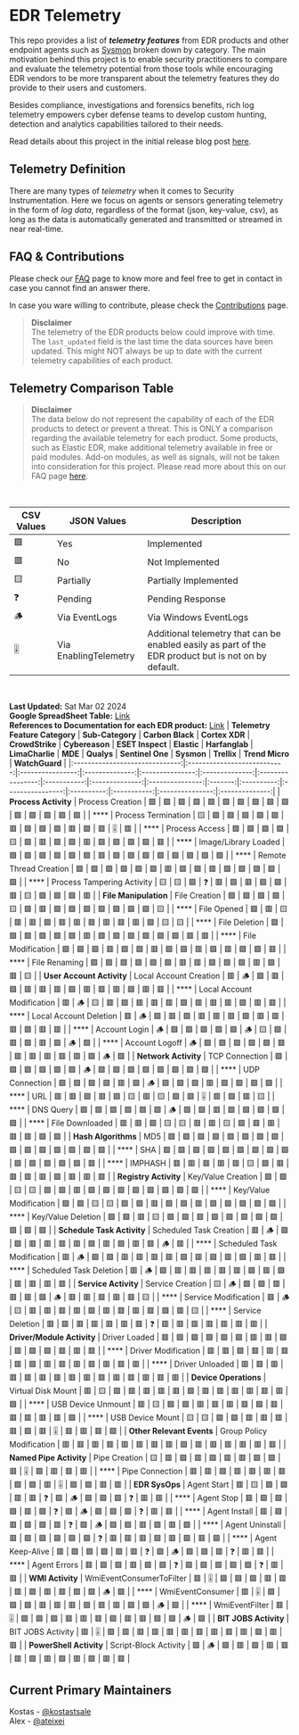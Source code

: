 # EDR Telemetry

This repo provides a list of _**telemetry features**_ from EDR products and other endpoint agents such as [Sysmon](https://learn.microsoft.com/en-us/sysinternals/downloads/sysmon) broken down by category. The main motivation behind this project is to enable security practitioners to compare and evaluate the telemetry potential from those tools while encouraging EDR vendors to be more transparent about the telemetry features they do provide to their users and customers.

Besides compliance, investigations and forensics benefits, rich log telemetry empowers cyber defense teams to develop custom hunting, detection and analytics capabilities tailored to their needs.

Read details about this project in the initial release blog post [here](https://kostas-ts.medium.com/edr-telemetry-project-a-comprehensive-comparison-d5ed1745384b). 

## Telemetry Definition
There are many types of *telemetry* when it comes to Security Instrumentation. Here we focus on agents or sensors generating telemetry in the form of *log data*, regardless of the format (json, key-value, csv), as long as the data is automatically generated and transmitted or streamed in near real-time.

## FAQ & Contributions

Please check our [FAQ](https://github.com/tsale/EDR-Telemetry/wiki/FAQ) page to know more and feel free to get in contact in case you cannot find an answer there.

In case you ware willing to contribute, please check the [Contributions](https://github.com/tsale/EDR-Telemetry/wiki#contribution-guidelines) page.

>**Disclaimer**\
The telemetry of the EDR products below could improve with time. The `last_updated` field is the last time the data sources have been updated. This might NOT always be up to date with the current telemetry capabilities of each product.
>

Telemetry Comparison Table
-----------------------------------

>**Disclaimer**\
The data below do not represent the capability of each of the EDR products to detect or prevent a threat. This is ONLY a comparison regarding the available telemetry for each product. Some products, such as Elastic EDR, make additional telemetry available in free or paid modules. Add-on modules, as well as signals, will not be taken into consideration for this project. Please read more about this on our FAQ page [here](https://github.com/tsale/EDR-Telemetry/wiki/FAQ#7-what-is-the-scope-of-the-telemetry-comparison-table-for-edr-products).

<br>

| CSV Values 	| JSON Values               	| Description
|-------	|-----------------------	|-----------------------
| 🟩     	| Yes           	        | Implemented
| 🟥     	| No       	                | Not Implemented
| 🟨     	| Partially	                | Partially Implemented
| ❓     	| Pending                	| Pending Response
| 🪵     	| Via EventLogs           	| Via Windows EventLogs
| 🎚️     	| Via EnablingTelemetry         	| Additional telemetry that can be enabled easily as part of the EDR product but is not on by default.
<br>

**Last Updated:** Sat Mar 02 2024\
**Google SpreadSheet Table:** [Link](https://docs.google.com/spreadsheets/d/1ZMFrD6F6tvPtf_8McC-kWrNBBec_6Si3NW6AoWf3Kbg/edit?usp=sharing) \
**References to Documentation for each EDR product:** [Link](https://github.com/tsale/EDR-Telemetry/wiki#product-documentation-references)
| **Telemetry Feature Category** | **Sub-Category**            | **Carbon Black** | **Cortex XDR** | **CrowdStrike** | **Cybereason** | **ESET Inspect** | **Elastic** | **Harfanglab** | **LimaCharlie** | **MDE** | **Qualys** | **Sentinel One** | **Sysmon** | **Trellix** | **Trend Micro** | **WatchGuard** |
|:------------------------------:|:---------------------------:|:----------------:|:--------------:|:---------------:|:--------------:|:----------------:|:-----------:|:--------------:|:---------------:|:-------:|:----------:|:----------------:|:----------:|:-----------:|:---------------:|:--------------:|
| **Process Activity**           | Process Creation            | 🟩               | 🟩             | 🟩              | 🟩             | 🟩               | 🟩          | 🟩             | 🟩              | 🟩      | 🟩         | 🟩               | 🟩         | 🟩          | 🟩              | 🟩             |
| ****                           | Process Termination         | 🟨               | 🟩             | 🟩              | 🟩             | 🟩               | 🟩          | 🟥             | 🟩              | 🟩      | 🟩         | 🟥               | 🟩         | 🟥          | 🎚️             | 🟥             |
| ****                           | Process Access              | 🟩               | 🟩             | 🟩              | 🟩             | 🟨               | 🟩          | 🟥             | 🟩              | 🟩      | 🟥         | 🟩               | 🟩         | 🟩          | 🟩              | 🟥             |
| ****                           | Image/Library Loaded        | 🟩               | 🟩             | 🟩              | 🟩             | 🟩               | 🟩          | 🟥             | 🟩              | 🟩      | 🟩         | 🟩               | 🟩         | 🟩          | 🟩              | 🟩             |
| ****                           | Remote Thread Creation      | 🟩               | 🟩             | 🟩              | 🟩             | 🟩               | 🟩          | 🟥             | 🟩              | 🟩      | 🟥         | 🟩               | 🟩         | 🟩          | 🟩              | 🟩             |
| ****                           | Process Tampering Activity  | 🟨               | 🟨             | 🟩              | ❓              | 🟥               | 🟩          | 🟥             | 🟩              | 🟩      | 🟥         | 🟨               | 🟩         | 🟩          | 🟩              | 🟥             |
| **File Manipulation**          | File Creation               | 🟩               | 🟩             | 🟩              | 🟩             | 🟨               | 🟩          | 🟥             | 🟩              | 🟩      | 🟩         | 🟩               | 🟩         | 🟩          | 🟩              | 🟨             |
| ****                           | File Opened                 | 🟩               | 🟥             | 🟨              | 🟥             | 🟥               | 🟩          | 🟥             | 🟥              | 🟥      | 🟥         | 🟥               | 🟥         | 🟩          | 🟨              | 🟨             |
| ****                           | File Deletion               | 🟩               | 🟩             | 🟩              | 🟩             | 🟩               | 🟩          | 🟥             | 🟩              | 🟩      | 🟩         | 🟩               | 🟩         | 🟩          | 🟥              | 🟥             |
| ****                           | File Modification           | 🟩               | 🟩             | 🟩              | 🟥             | 🟩               | 🟩          | 🟥             | 🟩              | 🟩      | 🟥         | 🟩               | 🟥         | 🟩          | 🟩              | 🟥             |
| ****                           | File Renaming               | 🟩               | 🟩             | 🟩              | 🟩             | 🟩               | 🟩          | 🟥             | 🟥              | 🟩      | 🟩         | 🟩               | 🟥         | 🟩          | 🟥              | 🟨             |
| **User Account Activity**      | Local Account Creation      | 🟥               | 🪵             | 🟩              | 🟥             | 🟩               | 🟥          | 🟥             | 🟥              | 🟩      | 🟥         | 🟥               | 🟥         | 🟩          | 🟥              | 🟥             |
| ****                           | Local Account Modification  | 🟥               | 🪵             | 🟨              | 🟥             | 🟩               | 🟥          | 🟥             | 🟥              | 🟩      | 🟥         | 🟥               | 🟥         | 🟩          | 🟥              | 🟥             |
| ****                           | Local Account Deletion      | 🟥               | 🪵             | 🟩              | 🟥             | 🟩               | 🟥          | 🟥             | 🟥              | 🟩      | 🟥         | 🟥               | 🟥         | 🟩          | 🟥              | 🟥             |
| ****                           | Account Login               | 🪵               | 🟩             | 🟩              | 🟩             | 🟩               | 🟩          | 🪵             | 🟨              | 🟩      | 🟥         | 🟩               | 🟥         | 🟩          | 🪵              | 🟩             |
| ****                           | Account Logoff              | 🪵               | 🟩             | 🟩              | 🟩             | 🟩               | 🟩          | 🟥             | 🟥              | 🟥      | 🟥         | 🟥               | 🟥         | 🟩          | 🪵              | 🟩             |
| **Network Activity**           | TCP Connection              | 🟩               | 🟩             | 🟩              | 🟩             | 🟩               | 🟩          | 🪵             | 🟩              | 🟩      | 🟩         | 🟩               | 🟩         | 🟩          | 🟩              | 🟩             |
| ****                           | UDP Connection              | 🟩               | 🟩             | 🟩              | 🟩             | 🟥               | 🟩          | 🪵             | 🟩              | 🟩      | 🟩         | 🟥               | 🟩         | 🟩          | 🟩              | 🟩             |
| ****                           | URL                         | 🟥               | 🟥             | 🟩              | 🟥             | 🟩               | 🟨          | 🟥             | 🟨              | 🟩      | 🟩         | 🎚️              | 🟥         | 🟩          | 🟥              | 🟨             |
| ****                           | DNS Query                   | 🟩               | 🟩             | 🟩              | 🟩             | 🟩               | 🟩          | 🪵             | 🟩              | 🟩      | 🟥         | 🟩               | 🟩         | 🟩          | 🟩              | 🟩             |
| ****                           | File Downloaded             | 🟥               | 🟥             | 🟩              | 🟨             | 🟨               | 🟥          | 🟥             | 🟨              | 🟩      | 🟥         | 🟥               | 🟥         | 🟥          | 🟩              | 🟩             |
| **Hash Algorithms**            | MD5                         | 🟩               | 🟩             | 🟩              | 🟩             | 🟩               | 🟩          | 🟩             | 🟩              | 🟩      | 🟩         | 🟩               | 🟩         | 🟩          | 🟩              | 🟩             |
| ****                           | SHA                         | 🟩               | 🟩             | 🟩              | 🟩             | 🟩               | 🟩          | 🟩             | 🟩              | 🟩      | 🟩         | 🟩               | 🟩         | 🟩          | 🟩              | 🟥             |
| ****                           | IMPHASH                     | 🟥               | 🟥             | 🟥              | 🟥             | 🟥               | 🟨          | 🟩             | 🟥              | 🟥      | 🟥         | 🟥               | 🟩         | 🟥          | 🟥              | 🟥             |
| **Registry Activity**          | Key/Value Creation          | 🟩               | 🟩             | 🟨              | 🟨             | 🟩               | 🟩          | 🟥             | 🟩              | 🟩      | 🟩         | 🟩               | 🟩         | 🟩          | 🟩              | 🟩             |
| ****                           | Key/Value Modification      | 🟩               | 🟩             | 🟨              | 🟨             | 🟩               | 🟩          | 🟥             | 🟩              | 🟩      | 🟥         | 🟩               | 🟩         | 🟩          | 🟩              | 🟩             |
| ****                           | Key/Value Deletion          | 🟩               | 🟩             | 🟥              | 🟨             | 🟩               | 🟩          | 🟥             | 🟩              | 🟩      | 🟩         | 🟩               | 🟩         | 🟩          | 🟩              | 🟩             |
| **Schedule Task Activity**     | Scheduled Task Creation     | 🟥               | 🪵             | 🟩              | 🟩             | 🟥               | 🟥          | 🟥             | 🟥              | 🟩      | 🟥         | 🟩               | 🟥         | 🟥          | 🪵              | 🟥             |
| ****                           | Scheduled Task Modification | 🟥               | 🪵             | 🟩              | 🟩             | 🟥               | 🟥          | 🟥             | 🟥              | 🟩      | 🟥         | 🟩               | 🟥         | 🟩          | 🟥              | 🟥             |
| ****                           | Scheduled Task Deletion     | 🟥               | 🪵             | 🟩              | 🟥             | 🟥               | 🟥          | 🟥             | 🟥              | 🟩      | 🟥         | 🟩               | 🟥         | 🟥          | 🟥              | 🟥             |
| **Service Activity**           | Service Creation            | 🟨               | 🪵             | 🟩              | 🟩             | 🟥               | 🟥          | 🟥             | 🟩              | 🪵      | 🟥         | 🟥               | 🟥         | 🟥          | 🟥              | 🟨             |
| ****                           | Service Modification        | 🟥               | 🪵             | 🟨              | 🟥             | 🟥               | 🟥          | 🟥             | 🟩              | 🟥      | 🟥         | 🟥               | 🟥         | 🟩          | 🟥              | 🟨             |
| ****                           | Service Deletion            | 🟥               | 🟥             | 🟥              | 🟥             | 🟥               | 🟥          | 🟥             | ❓               | 🟥      | 🟥         | 🟥               | 🟥         | 🟥          | 🟥              | 🟥             |
| **Driver/Module Activity**     | Driver Loaded               | 🟥               | 🟩             | 🟩              | 🟩             | 🟩               | 🟩          | 🟥             | 🟥              | 🟩      | 🟥         | 🟩               | 🟩         | 🟥          | 🟥              | 🟥             |
| ****                           | Driver Modification         | 🟥               | 🟥             | 🟩              | 🟥             | 🟥               | 🟥          | 🟥             | 🟩              | 🟥      | 🟥         | 🟥               | 🟥         | 🟥          | 🟥              | 🟥             |
| ****                           | Driver Unloaded             | 🟥               | 🟥             | 🟥              | 🟥             | 🟥               | 🟥          | 🟥             | 🟥              | 🟥      | 🟥         | 🟥               | 🟥         | 🟥          | 🟥              | 🟥             |
| **Device Operations**          | Virtual Disk Mount          | 🟥               | 🟨             | 🟩              | 🟥             | 🟥               | 🟥          | 🟥             | 🟩              | 🟥      | 🟥         | 🟥               | 🟥         | 🟥          | 🟥              | 🟩             |
| ****                           | USB Device Unmount          | 🟥               | 🟨             | 🟩              | 🟩             | 🟥               | 🟥          | 🟥             | 🟥              | 🟩      | 🟥         | 🟥               | 🟥         | 🟥          | 🟥              | 🟩             |
| ****                           | USB Device Mount            | 🟨               | 🟨             | 🟩              | 🟩             | 🟥               | 🟥          | 🟥             | 🟥              | 🟩      | 🟥         | 🎚️              | 🟥         | 🟥          | 🟥              | 🟩             |
| **Other Relevant Events**      | Group Policy Modification   | 🟥               | 🟥             | 🟥              | 🟥             | 🟥               | 🟥          | 🟥             | 🟥              | 🟩      | 🟥         | 🟥               | 🟥         | 🟥          | 🟥              | 🟥             |
| **Named Pipe Activity**        | Pipe Creation               | 🟨               | 🟥             | 🟩              | 🟥             | 🟩               | 🟥          | 🟥             | 🟩              | 🟩      | 🟥         | 🎚️              | 🟩         | 🟥          | 🟥              | 🟥             |
| ****                           | Pipe Connection             | 🟥               | 🟥             | 🟩              | 🟥             | 🟥               | 🟥          | 🟥             | 🟩              | 🟩      | 🟥         | 🎚️              | 🟩         | 🟩          | 🟥              | 🟥             |
| **EDR SysOps**                 | Agent Start                 | 🟥               | 🟨             | 🟩              | 🟩             | 🟥               | 🟥          | ❓              | 🟩              | 🪵      | 🟩         | 🟩               | 🟩         | ❓           | 🟥              | 🟥             |
| ****                           | Agent Stop                  | 🟥               | 🟩             | 🟩              | 🟩             | 🟥               | 🟩          | ❓              | 🟩              | 🪵      | 🟩         | 🟩               | 🟩         | ❓           | 🟥              | 🟥             |
| ****                           | Agent Install               | 🟥               | 🟩             | 🟥              | 🟩             | 🟩               | 🟥          | ❓              | 🟩              | 🪵      | 🟩         | 🟩               | 🟥         | 🟩          | 🟥              | 🟩             |
| ****                           | Agent Uninstall             | 🟥               | 🟩             | 🟩              | 🟩             | 🟩               | 🟩          | ❓              | 🟥              | 🟥      | 🟥         | 🟩               | 🟥         | 🟩          | 🟥              | 🟩             |
| ****                           | Agent Keep-Alive            | 🟥               | 🟩             | 🟩              | 🟩             | 🟩               | 🟥          | ❓              | 🟩              | 🪵      | 🟩         | 🟩               | 🟥         | ❓           | 🟥              | 🟥             |
| ****                           | Agent Errors                | 🟥               | 🟩             | 🟩              | 🟥             | 🟩               | 🟩          | ❓              | 🟩              | 🟩      | 🟩         | 🟩               | 🟩         | ❓           | 🟥              | 🟥             |
| **WMI Activity**               | WmiEventConsumerToFilter    | 🟥               | 🎚️            | 🟩              | 🟩             | 🟩               | 🟥          | 🟥             | 🟥              | 🟩      | 🟥         | 🟥               | 🟩         | 🟩          | 🪵              | 🟩             |
| ****                           | WmiEventConsumer            | 🟥               | 🎚️            | 🟩              | 🟩             | 🟩               | 🟥          | 🟥             | 🟥              | 🟩      | 🟥         | 🟥               | 🟩         | 🟩          | 🪵              | 🟩             |
| ****                           | WmiEventFilter              | 🟥               | 🎚️            | 🟩              | 🟩             | 🟩               | 🟥          | 🟥             | 🟥              | 🟩      | 🟥         | 🟥               | 🟩         | 🟩          | 🪵              | 🟩             |
| **BIT JOBS Activity**          | BIT JOBS Activity           | 🟥               | 🎚️            | 🟩              | 🟥             | 🟥               | 🟥          | 🟥             | 🟥              | 🟥      | 🟥         | 🟥               | 🟥         | 🟩          | 🟥              | 🟥             |
| **PowerShell Activity**        | Script-Block Activity       | 🟩               | 🪵             | 🟩              | 🟥             | 🟩               | 🟥          | 🟥             | 🟥              | 🟩      | 🟥         | 🟩               | 🟥         | 🟩          | 🟥              | 🟥             |









## Current Primary Maintainers
Kostas - [@kostastsale](https://twitter.com/Kostastsale)\
Alex - [@ateixei](https://twitter.com/ateixei)
